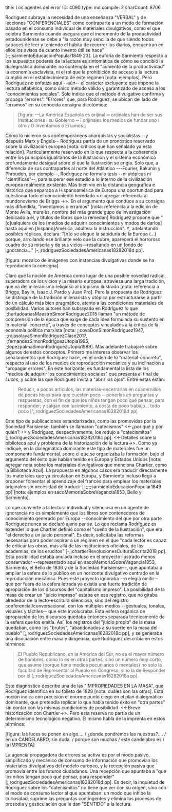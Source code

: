 title:          Los agentes del error
ID:             4090
type:           md
compile:        2
charCount:      8706


Rodríguez subraya la necesidad de una enseñanza "VERBAL" y de lecciones "CONFERENCIALES" como contraparte a un modo de formación basado en el consumo individual de materiales divulgativos, como el que celebra Sarmiento cuando asegura que el incremento de la productividad estadounidense se debe a "la razón muy sencilla de que siendo todos capaces de leer y teniendo el hábito de recorrer los diarios, encuentran en ellos los avisos de cuanto invento útil se hace" [-;;sarmientoEducacionPopular1849 23]. La euforia de Sarmiento respecto a los supuestos poderes de la lectura es sintomática de cómo se concibió la dialegmática dominante: no contempla en el "aumento de la productividad" la economía esclavista, ni el rol que la prohibición de acceso a la lectura cumplió en el establecimiento de este régimen [nota: ejemplos]. Pero Rodríguez no enfatiza aquí --aún-- el carácter excluyente que impone la lectura alfabética, como único método válido y garantizado de acceso a los "conocimientos sociales". Solo indica que el método divulgativo confirma y propaga "errores".  "Errores" que, para Rodríguez, se ubican del lado de "erramos" en su conocida consigna dicotómica: 

>[figura: —La América Española es orijinal ═ orijinales han de ser sus Instituciones i su Gobierno ═ i orijinales los medios de fundar uno i otro / O Inventamos o Erramos.]

Como lo hicieron sus contemporáneos anarquistas y socialistas --y después Marx y Engels-- Rodríguez partía de un pronóstico reservado sobre la civilización europea [nota: críticos que han señalado ya esta relación]. Particularmente reservado en lo que respecta a la coherencia entre los principios igualitarios de la ilustración y el sistema económico profundamente desigual sobre el que la ilustración se erigía. Solo que, a diferencia de sus contrapartes al norte del Atlántico ---Fourier, Bakunin y Phroudon, por  ejemplo--, Rodríguez no formuló tesis --ni utópicas ni "científicas"--, para superar ese estadio a lo interno de la civilización europea realmente existente. Más bien vio en la distancia geográfica e histórica que separaba a Hispanoamérica de Europa una oportunidad para cuestionar todo el conocimiento heredado <<-agregar referencia al mundonovismo de Briggs ->>. En el argumento que conduce a su consigna más difundida, "inventamos o erramos" [nota: referencia a la edición de Monte Ávila, murales, nombre del más grande gupo de investigación dedicado a él, y títulos de libros que la remedan]  Rodríguez propone que "[c]ualquiera de los [medios de adquirir conocimientos y modos de darlos] hasta aquí en [hispano]América, adultera la instrucción". Y, adelantando posibles réplicas, declara: "[n]o se alegue la sabiduría de la Europa (...) porque, arrollando ese brillante velo que la cubre, aparecerá el horroroso cuadro de su miseria y de sus vicios—resaltando en un fondo de ignorancia..." [-;;rodriguezSociedadesAmericanas18282018d pp]. 

[figura: mozaico de imágenes con instancias divulgativas donde se ha reproducido la consigna]

Claro que la noción de América como lugar de una posible novedad radical, superadora de los vicios y la miseria europea, atraviesa una larga tradición, que va del mileranismo religioso al utopismo ilustrado [nota: referencia a Briggs, Baylin, Isaac J. Pardo y Juan Pro]. Pero la propuesta de Rodríguez se distingue de la tradición milenarista y utópica por estructurarse a partir de un cálculo más bien pragmático, atento a las condiciones materiales de posibilidad. Varios autores han subrayado en Rodríguez lo que ;;hurtadoariasMaestroSimonRodriguez2015 llaman "un método de comprensión de la época que exige de cada idea formulada su sustento en lo material-concreto", a través de conceptos vinculados a la crítica de la economía política marxista [nota: ;;covaDonSimonRodriguez1947, ;;rojasolayaSimonRodriguezClase2017, ;;fernandezSimonRodriguezUtopia1995, ;;lopezpalmaSimonRodriguezUtopia1989]. Más adelante trabajaré sobre algunos de estos conceptos. Primero me interesa observar los señalamientos que Rodríguez hace, en el orden de lo "material-concreto", respecto al uso de los medios de reproducción mecánica y su inclinación a "propagar errores". En este horizonte, es fundamental la lista de los "medios de adquirir los conocimientos sociales" que presenta al final de *Luces*, y sobre las que Rodríguez invita a "abrir los ojos". Entre estas están:

>Reducir, a pocos artículos, las materias-encerrarlas en cuadernillos de pocas hojas para que cuesten poco —ponerlas en preguntas y respuestas, con el fin de que los niños tengan poco qué pensar, para responder; y salgan con lucimiento, a costa de poco trabajo… todo poco [';;rodriguezSociedadesAmericanas18282018d pp]

Este tipo de publicaciones estandarizadas, como las promovidas por la Sociedad Parisiense, también se llamaron "catecismos" <<-¿por qué y por quién?->> y Rodríguez, despectivamente, los redujo a "catecismitos" [;;rodriguezSociedadesAmericanas18282018c pp]. <<-Detalles sobre la biblioteca azul y problema de la historización de la lectura->>. Como ya indiqué, en la dialegmática dominante este tipo de materiales fue un componente fundamental, sobre el que se organizaba la formación, bajo el argumento del éxito que habían tenido en Europa y Estados Unidos [nota: agregar nota sobre los materiales divulgativos que menciona Chartier, como la Biblioteca Azul]. La propuesta en algunos casos era traducir directamente los materiales que ya circulaban en Europa, y Sarmiento incluso llegó a proponer fomentar el aprendizaje del francés para emplear los materiales originales sin necesidad de traducir [-;;;;sarmientoEducacionPopular1849 pp] [nota: ejemplos en sacoMemoriaSobreVagancia1853, Bello y Sarmiento]. 

Lo que convierte a la lectura individual y silenciosa en un agente de ignorancia no es simplemente que los libros son contenedores de conocimiento generado por Europa --conocimiento del que por otra parte Rodríguez nunca se declaró ajeno *per se*. Lo que reclama Rodríguez es extender lo que Chartier definió como el "sueño de la Ilustración", que era "el derecho a un juicio personal". Es decir, solicitaba las reformas necesarias para poder aspirar a un régimen en el que "cada lector es capaz de criticar las obras, más allá de las instituciones oficiales, de las academias, de los eruditos" [-;;chartierRevolucionesCulturaEscrita2018 pp]. Esta posibilidad estaba anulada incluso en el proyecto ilustrado menos conservador --representado aquí en sacoMemoriaSobreVagancia1853, Sarmiento, el Bello de 1836 y de la Sociedad Parisiense--, que apuntaba a ampliar la esfera de lo público en un horizonte divulgativo centrado en la reproducción mecánica. Pues este proyecto ignoraba --o elegía omitir-- que por fuera de la esfera letrada ya existía una fuerte tradición de apropiación de los discursos del "capitalismo impreso". La posibilidad de la masa de crear un "juicio impreso" estaba en ese registro, que no giraba alrededor de la lecto-escritura silenciosa, sino del registro conferencial/conversacional, con los múltiples medios --gestuales, tonales, visuales y táctiles-- que este involucraba. Esta esfera orgánica de apropiación de los discursos quedaba entonces separada técnicamente de la esfera que los emitía. Así, los registros del "juicio propio" de la masa quedaban, como los "brutos", "abandonados a su suerte en la masa del pueblo" [;;rodriguezSociedadesAmericanas18282018c pp], y se generaba una disociación entre masa y dirigencia, que Rodríguez describía en estos términos:
 
 >El Pueblo Republicano, en la América del Sur, no es el mayor número de hombres, como lo es en otras partes; sino un número muy corto, que asume (porque tiene medios pecuniarios ó mentales) no solo la facultad de Representar al Pueblo en Congreso, sino la de Responder por él [;;rodriguezSociedadesAmericanas18282018a pp].

Este diagnóstico describe una de las "IMPROPIEDADES EN LA MASA", que Rodríguez identifica en su folleto de 1828 [nota: cuáles son las otras]. Esta noción indica con precisión el enorme punto ciego en el plan dialegmático dominante, que pretendía replicar lo que había tenido éxito en "otra partes" sin contar con las mismas condiciones de posibilidad. <<-Breve historización con Chartier->>. Pero esta reserva no partía de un determinismo tecnológico negativo. Él mismo habla de la imprenta en estos términos: 

[figura: las luces se ponen en algo….  / ¿donde pondrémos las nuestras?.... / en un CANDELABRO, sin duda, / porque son muchas / este candelabro es / la IMPRENTA]

La agencia propagadora de errores se activa es por el modo pasivo, simplificado y mecánico de consumo de información que promovían los materiales divulgativos del modelo europeo, y la recepción pasiva que promovía entre los futuros ciudadanos. Una recepción que apuntaba a "que los niños tengan poco qué pensar, para responder" [;;rodriguezSociedadesAmericanas18282018d pp]. Es decir, la inquietud de Rodríguez sobre los "catecismitos" no tiene que ver con su origen, sino con el modo de consumo lector al que apuntaban: un modo que inhibe la curiosidad, suprime las preguntas contingentes y elimina los procesos de prosodia y gesticulación que le dan "SENTIDO" a la lectura. 